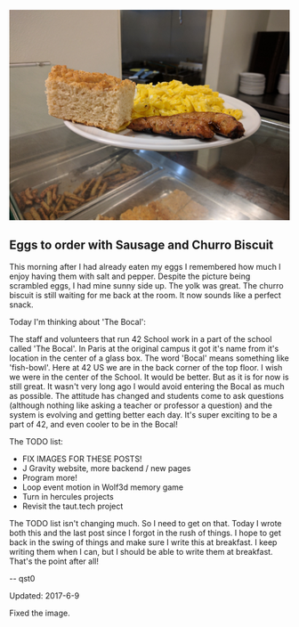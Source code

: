 ![Eggs to order with Sausage and Churro Biscuit](images/2017-6-7.jpg)
## Eggs to order with Sausage and Churro Biscuit

This morning after I had already eaten my eggs I remembered how much I enjoy having them with salt and pepper.
Despite the picture being scrambled eggs, I had mine sunny side up. The yolk was great.
The churro biscuit is still waiting for me back at the room. It now sounds like a perfect snack.

Today I'm thinking about 'The Bocal':

The staff and volunteers that run 42 School work in a part of the school called 'The Bocal'.
In Paris at the original campus it got it's name from it's location in the center of a glass box.
The word 'Bocal' means something like 'fish-bowl'. Here at 42 US we are in the back corner of the top floor.
I wish we were in the center of the School. It would be better. But as it is for now is still great.
It wasn't very long ago I would avoid entering the Bocal as much as possible.
The attitude has changed and students come to ask questions
(although nothing like asking a teacher or professor a question)
and the system is evolving and getting better each day.
It's super exciting to be a part of 42, and even cooler to be in the Bocal!

The TODO list:
* FIX IMAGES FOR THESE POSTS!
* J Gravity website, more backend / new pages
* Program more!
* Loop event motion in Wolf3d memory game
* Turn in hercules projects
* Revisit the taut.tech project

The TODO list isn't changing much. So I need to get on that.
Today I wrote both this and the last post since I forgot in the rush of things.
I hope to get back in the swing of things and make sure I write this at breakfast.
I keep writing them when I can, but I should be able to write them at breakfast.
That's the point after all!

-- qst0

Updated: 2017-6-9

Fixed the image.
